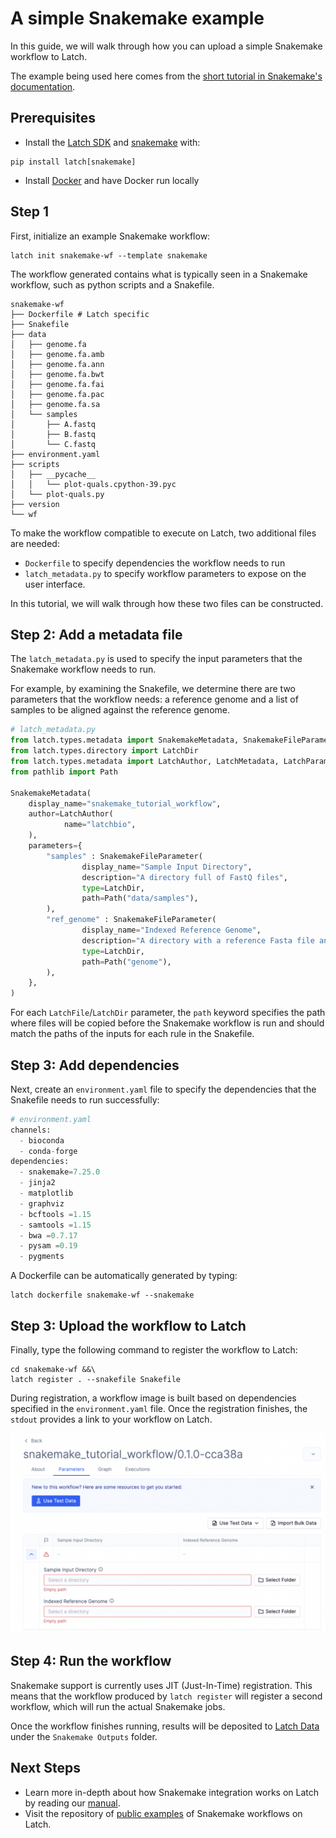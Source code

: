 # A simple Snakemake example

In this guide, we will walk through how you can upload a simple Snakemake workflow to Latch.

The example being used here comes from the [short tutorial in Snakemake's documentation](https://snakemake.readthedocs.io/en/stable/tutorial/short.html).

## Prerequisites

* Install the [Latch SDK](https://github.com/latchbio/latch#installation) and [snakemake](https://snakemake.readthedocs.io/en/stable/getting_started/installation.html) with:

```console
pip install latch[snakemake]
```

* Install [Docker](https://www.docker.com/get-started/) and have Docker run locally

## Step 1

First, initialize an example Snakemake workflow:

```console
latch init snakemake-wf --template snakemake
```

The workflow generated contains what is typically seen in a Snakemake workflow, such as python scripts and a Snakefile.

```console
snakemake-wf
├── Dockerfile # Latch specific
├── Snakefile
├── data
│   ├── genome.fa
│   ├── genome.fa.amb
│   ├── genome.fa.ann
│   ├── genome.fa.bwt
│   ├── genome.fa.fai
│   ├── genome.fa.pac
│   ├── genome.fa.sa
│   └── samples
│       ├── A.fastq
│       ├── B.fastq
│       └── C.fastq
├── environment.yaml
├── scripts
│   ├── __pycache__
│   │   └── plot-quals.cpython-39.pyc
│   └── plot-quals.py
├── version
└── wf
```

To make the workflow compatible to execute on Latch, two additional files are needed:

* `Dockerfile` to specify dependencies the workflow needs to run
* `latch_metadata.py` to specify workflow parameters to expose on the user interface.

In this tutorial, we will walk through how these two files can be constructed.

## Step 2: Add a metadata file

The `latch_metadata.py` is used to specify the input parameters that the Snakemake workflow needs to run.

For example, by examining the Snakefile, we determine there are two parameters that the workflow needs: a reference genome and a list of samples to be aligned against the reference genome.

```python
# latch_metadata.py
from latch.types.metadata import SnakemakeMetadata, SnakemakeFileParameter
from latch.types.directory import LatchDir
from latch.types.metadata import LatchAuthor, LatchMetadata, LatchParameter
from pathlib import Path

SnakemakeMetadata(
    display_name="snakemake_tutorial_workflow",
    author=LatchAuthor(
            name="latchbio",
    ),
    parameters={
        "samples" : SnakemakeFileParameter(
                display_name="Sample Input Directory",
                description="A directory full of FastQ files",
                type=LatchDir,
                path=Path("data/samples"),
        ),
        "ref_genome" : SnakemakeFileParameter(
                display_name="Indexed Reference Genome",
                description="A directory with a reference Fasta file and the 6 index files produced from `bwa index`",
                type=LatchDir,
                path=Path("genome"),
        ),
    },
)
```

For each `LatchFile`/`LatchDir` parameter, the `path` keyword specifies the path where files will be copied before the Snakemake workflow is run and should match the paths of the inputs for each rule in the Snakefile.

## Step 3: Add dependencies

Next, create an `environment.yaml` file to specify the dependencies that the Snakefile needs to run successfully:

```python
# environment.yaml
channels:
  - bioconda
  - conda-forge
dependencies:
  - snakemake=7.25.0
  - jinja2
  - matplotlib
  - graphviz
  - bcftools =1.15
  - samtools =1.15
  - bwa =0.7.17
  - pysam =0.19
  - pygments
```

A Dockerfile can be automatically generated by typing:
```console
latch dockerfile snakemake-wf --snakemake
```

## Step 3: Upload the workflow to Latch

Finally, type the following command to register the workflow to Latch:

```console
cd snakemake-wf &&\ 
latch register . --snakefile Snakefile
```

During registration, a workflow image is built based on dependencies specified in the `environment.yaml` file. Once the registration finishes, the `stdout` provides a link to your workflow on Latch.

![Snakemake workflow interface on Latch](../assets/snakemake/tutorial.png)

## Step 4: Run the workflow

Snakemake support is currently uses JIT (Just-In-Time) registration. This means that the workflow produced by `latch register` will register a second workflow, which will run the actual Snakemake jobs.

Once the workflow finishes running, results will be deposited to [Latch Data](https://console.latch.bio/data) under the `Snakemake Outputs` folder.

## Next Steps

* Learn more in-depth about how Snakemake integration works on Latch by reading our [manual](../manual/snakemake.md).
* Visit the repository of [public examples](https://github.com/latchbio/latch-snakemake-examples) of Snakemake workflows on Latch.
